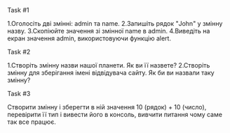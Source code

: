 Task #1

1.Оголосіть дві змінні: admin та name.
2.Запишіть рядок "John" у змінну назву.
3.Скопіюйте значення зі змінної name в admin.
4.Виведіть на екран значення admin, використовуючи функцію alert.


Task #2

1.Створіть змінну назви нашої планети. Як ви її назвете?
2.Створіть змінну для зберігання імені відвідувача сайту. Як би ви назвали таку змінну?


Task #3

Створити змінну і зберегти в ній значення 10 (рядок) + 10 (число), перевірити її тип і вивести його в консоль, вивчити питання чому саме так все працює.